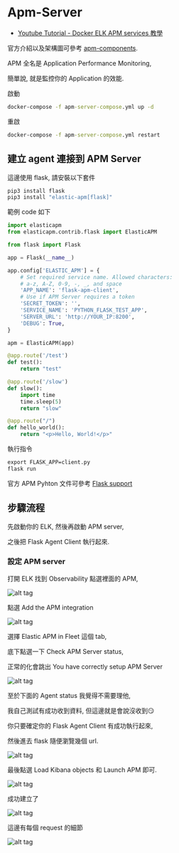 # Apm-Server

* [Youtube Tutorial - Docker ELK APM services 教學](https://youtu.be/j_iNhl1Cp_Y)

官方介紹以及架構圖可參考 [apm-components](https://www.elastic.co/guide/en/apm/guide/current/apm-components.html).

APM 全名是 Application Performance Monitoring,

簡單說, 就是監控你的 Application 的效能.

啟動

```cmd
docker-compose -f apm-server-compose.yml up -d
```

重啟

```cmd
docker-compose -f apm-server-compose.yml restart
```

## 建立 agent 連接到 APM Server

這邊使用 flask, 請安裝以下套件

```cmd
pip3 install flask
pip3 install "elastic-apm[flask]"
```

範例 code 如下

```python
import elasticapm
from elasticapm.contrib.flask import ElasticAPM

from flask import Flask

app = Flask(__name__)

app.config['ELASTIC_APM'] = {
    # Set required service name. Allowed characters:
    # a-z, A-Z, 0-9, -, _, and space
    'APP_NAME': 'flask-apm-client',
    # Use if APM Server requires a token
    'SECRET_TOKEN': '',
    'SERVICE_NAME': 'PYTHON_FLASK_TEST_APP',
    'SERVER_URL': 'http://YOUR_IP:8200',
    'DEBUG': True,
}

apm = ElasticAPM(app)

@app.route('/test')
def test():
    return "test"

@app.route('/slow')
def slow():
    import time
    time.sleep(5)
    return "slow"

@app.route("/")
def hello_world():
    return "<p>Hello, World!</p>"
```

執行指令

```cmd
export FLASK_APP=client.py
flask run
```

官方 APM Pyhton 文件可參考 [Flask support](https://www.elastic.co/guide/en/apm/agent/python/current/flask-support.html)

## 步驟流程

先啟動你的 ELK, 然後再啟動 APM server,

之後把 Flask Agent Client 執行起來.

### 設定 APM server

打開 ELK 找到 Observability 點選裡面的 APM,

![alt tag](https://i.imgur.com/aAbbre1.png)

點選 Add the APM integration

![alt tag](https://i.imgur.com/xsO0oZm.png)

選擇 Elastic APM in Fleet 這個 tab,

底下點選一下 Check APM Server status,

正常的化會跳出 You have correctly setup APM Server

![alt tag](https://i.imgur.com/VTpgxIt.png)

至於下面的 Agent status 我覺得不需要理他,

我自己測試有成功收到資料, 但這邊就是會說沒收到:smirk:

你只要確定你的 Flask Agent Client 有成功執行起來,

然後進去 flask 隨便瀏覽幾個 url.

![alt tag](https://i.imgur.com/rqofuJv.png)

最後點選 Load Kibana objects 和 Launch APM 即可.

![alt tag](https://i.imgur.com/8ojddw6.png)

成功建立了

![alt tag](https://i.imgur.com/598SC6P.png)

這邊有每個 request 的細節

![alt tag](https://i.imgur.com/VMo7ZzK.png)
